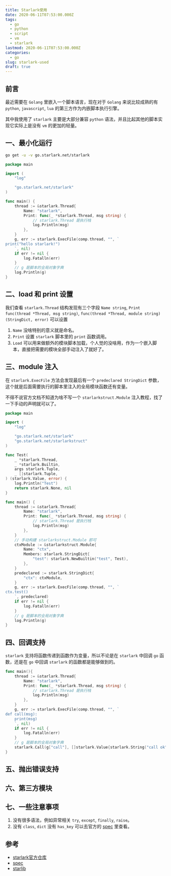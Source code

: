 ```yaml
---
title: Starlark使用
date: 2020-06-11T07:53:00.000Z
tags:
  - go
  - python
  - script
  - vm
  - starlark
lastmod: 2020-06-11T07:53:00.000Z
categories:
  - go
slug: starlark-used
draft: true
---
```


## 前言

最近需要在 `Golang` 里嵌入一个脚本语言，现在对于 `Golang` 来说比较成熟的有 `python`, `javascript`, `lua` 的第三方作为内嵌脚本执行引擎。

其中我使用了 `starlark` 主要是大部分兼容 `python` 语法，并且比起其他的脚本实现它实际上是没有 `vm` 的更加的轻量。

<!--more-->

## 一、最小化运行

``` bash
go get -u -v go.starlark.net/starlark
```


```go
package main

import (
    "log"

	"go.starlark.net/starlark"
)

func main() {
    thread := &starlark.Thread{
		Name: "starlark",
		Print: func(_ *starlark.Thread, msg string) {
            // starlark.Thread 是执行栈
			log.Println(msg)
		},
    }
    g, err := starlark.ExecFile(comp.thread, "", `
print("hello starlark!")
    `, nil)
    if err != nil {
        log.Fatalln(err)
    }
    // g 是脚本的全局对象字典
    log.Println(g)
}
```

## 二、load 和 print 设置

我们查看 `starlark.Thread` 结构发现有三个字段 `Name string`, `Print func(thread *Thread, msg string)`, `func(thread *Thread, module string) (StringDict, error)` 可以设置

1. `Name` 没啥特别的意义就是命名。
2. `Print` 设置 `starlark` 脚本里的 `print` 函数调用。
3. `Load` 可以用来做额外的模块脚本加载，个人觉的没啥用，作为一个嵌入脚本，直接把需要的模块全部手动注入了就好了。

## 三、module 注入

在 `starlark.ExecFile` 方法会发现最后有一个 `predeclared StringDict` 参数，这个就是后面需要执行的脚本里注入的全局模块函数还有变量。

不得不说官方文档不知道为啥不写一个 `starlarkstruct.Module` 注入教程，找了一下手动的声明就可以了。

```go
package main

import (
    "log"

    "go.starlark.net/starlark"
    "go.starlark.net/starlarkstruct"
)

func Test(
	_ *starlark.Thread,
	_ *starlark.Builtin,
	args starlark.Tuple,
	_ []starlark.Tuple,
) (starlark.Value, error) {
    log.Println("Test")
    return starlark.None, nil
}

func main() {
    thread := &starlark.Thread{
		Name: "starlark",
		Print: func(_ *starlark.Thread, msg string) {
            // starlark.Thread 是执行栈
			log.Println(msg)
		},
    }
    // 手动构建 starlarkstruct.Module 即可
    ctxModule := &starlarkstruct.Module{
		Name: "ctx",
		Members: starlark.StringDict{
			"test": starlark.NewBuiltin("test", Test),
		},
    }
    predeclared := starlark.StringDict{
        "ctx": ctxModule,
    }
    g, err := starlark.ExecFile(comp.thread, "", `
ctx.test()
    `, predeclared)
    if err != nil {
        log.Fatalln(err)
    }
    // g 是脚本的全局对象字典
    log.Println(g)
}
```


## 四、回调支持

`starlark` 支持将函数传递到函数作为变量，所以不论是在 `starlark` 中回调 `go` 函数，还是在 `go` 中回调 `starlark` 的函数都是能够做到的。

```go
func main(){
    thread := &starlark.Thread{
		Name: "starlark",
		Print: func(_ *starlark.Thread, msg string) {
            // starlark.Thread 是执行栈
			log.Println(msg)
		},
    }
    g, err := starlark.ExecFile(comp.thread, "", `
def call(msg):
    print(msg)
    `, nil)
    if err != nil {
        log.Fatalln(err)
    }
    // g 是脚本的全局对象字典
    starlark.Call(g["call"], []starlark.Value{starlark.String("call ok")})
}
```


## 五、抛出错误支持

## 六、第三方模块

## 七、一些注意事项

1. 没有很多语法，例如异常相关 `try`, `except`, `finally`, `raise`。
2. 没有 `class`, `dict` 没有 `has_key` 可以去官方的 [spec](https://github.com/google/starlark-go/blob/master/doc/spec.md) 里查看。

## 参考

- [starlark官方仓库](https://github.com/google/starlark-go)
- [spec](https://github.com/google/starlark-go/blob/master/doc/spec.md)
- [starlib](https://github.com/qri-io/starlib)

